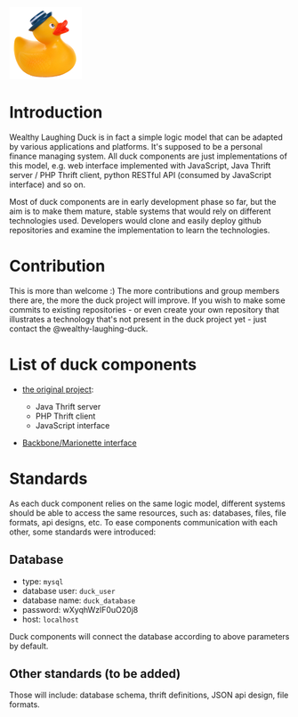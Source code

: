 ![Wealthy Laughing Duck Logo](img/logo.png "Wealthy Laughing Duck Logo")

# Introduction

Wealthy Laughing Duck is in fact a simple logic model that can be adapted by
various applications and platforms. It's supposed to be a personal finance
managing system. All duck components are just implementations of this model,
e.g. web interface implemented with JavaScript, Java Thrift server / PHP
Thrift client, python RESTful API (consumed by JavaScript interface) and so on.

Most of duck components are in early development phase so far, but the aim is
to make them mature, stable systems that would rely on different technologies
used. Developers would clone and easily deploy github repositories and examine
the implementation to learn the technologies.

# Contribution

This is more than welcome :) The more contributions and group members there
are, the more the duck project will improve. If you wish to make some commits
to existing repositories - or even create your own repository that illustrates
a technology that's not present in the duck project yet - just contact the
@wealthy-laughing-duck.

# List of duck components

 * [the original project](https://github.com/wealthy-laughing-duck/wealthy-laughing-duck):

    * Java Thrift server
    * PHP Thrift client
    * JavaScript interface

 * [Backbone/Marionette interface](https://github.com/wealthy-laughing-duck/duck-interface)

# Standards

As each duck component relies on the same logic model, different systems should
be able to access the same resources, such as: databases, files, file formats,
api designs, etc. To ease components communication with each other, some
standards were introduced:

## Database

 * type: `mysql`
 * database user: `duck_user`
 * database name: `duck_database`
 * password: wXyqhWzlF0uO20j8
 * host: `localhost`

Duck components will connect the database according to above parameters by
default.

## Other standards (to be added)

Those will include: database schema, thrift definitions, JSON api design, file
formats.
